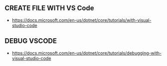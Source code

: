## CREATE FILE WITH VS Code

- https://docs.microsoft.com/en-us/dotnet/core/tutorials/with-visual-studio-code

## DEBUG VSCODE
- https://docs.microsoft.com/en-us/dotnet/core/tutorials/debugging-with-visual-studio-code